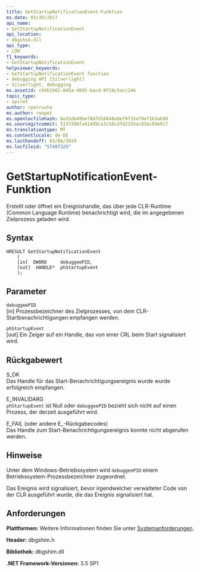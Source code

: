 ```yaml
---
title: GetStartupNotificationEvent-Funktion
ms.date: 03/30/2017
api_name:
- GetStartupNotificationEvent
api_location:
- dbgshim.dll
api_type:
- COM
f1_keywords:
- GetStartupNotificationEvent
helpviewer_keywords:
- GetStartupNotificationEvent function
- debugging API [Silverlight]
- Silverlight, debugging
ms.assetid: c94b1b61-045a-4695-bacd-0f18c5acc246
topic_type:
- apiref
author: rpetrusha
ms.author: ronpet
ms.openlocfilehash: 8ed1db49be78d7d16648a9ef9735e79ef1b3ab98
ms.sourcegitcommit: 5137208fa414d9ca3c58cdfd2155ac81bc89e917
ms.translationtype: MT
ms.contentlocale: de-DE
ms.lasthandoff: 03/06/2019
ms.locfileid: "57487329"
---
```

# <a name="getstartupnotificationevent-function"></a>GetStartupNotificationEvent-Funktion
Erstellt oder öffnet ein Ereignishandle, das über jede CLR-Runtime (Common Language Runtime) benachrichtigt wird, die im angegebenen Zielprozess geladen wird.  
  
## <a name="syntax"></a>Syntax  
  
```  
HRESULT GetStartupNotificationEvent  
    (  
    [in]  DWORD     debuggeePID,  
    [out]  HANDLE*  phStartupEvent  
    );  
```  
  
## <a name="parameters"></a>Parameter  
 `debuggeePID`  
 [in] Prozessbezeichner des Zielprozesses, von dem CLR-Startbenachrichtigungen empfangen werden.  
  
 `phStartupEvent`  
 [out] Ein Zeiger auf ein Handle, das von einer CRL beim Start signalisiert wird.  
  
## <a name="return-value"></a>Rückgabewert  
 S_OK  
 Das Handle für das Start-Benachrichtigungsereignis wurde wurde erfolgreich empfangen.  
  
 E_INVALIDARG  
 `phStartupEvent` ist Null oder `debuggeePID` bezieht sich nicht auf einen Prozess, der derzeit ausgeführt wird.  
  
 E_FAIL (oder andere E_-Rückgabecodes)  
 Das Handle zum Start-Benachrichtigungsereignis konnte nicht abgerufen werden.  
  
## <a name="remarks"></a>Hinweise  
 Unter dem Windows-Betriebssystem wird `debuggeePID` einem Betriebssystem-Prozessbezeichner zugeordnet.  
  
 Das Ereignis wird signalisiert, bevor irgendwelcher verwalteter Code von der CLR ausgeführt wurde, die das Ereignis signalisiert hat.  
  
## <a name="requirements"></a>Anforderungen  
 **Plattformen:** Weitere Informationen finden Sie unter [Systemanforderungen](../../../../docs/framework/get-started/system-requirements.md).  
  
 **Header:** dbgshim.h  
  
 **Bibliothek:** dbgshim.dll  
  
 **.NET Framework-Versionen:** 3.5 SP1
